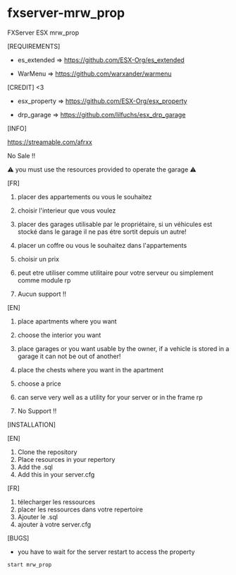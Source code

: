 ﻿# fxserver-mrw_prop
FXServer ESX mrw_prop

[REQUIREMENTS]

- es_extended => https://github.com/ESX-Org/es_extended

- WarMenu     => https://github.com/warxander/warmenu

[CREDIT] <3

- esx_property => https://github.com/ESX-Org/esx_property

- drp_garage   => https://github.com/lilfuchs/esx_drp_garage


[INFO]

https://streamable.com/afrxx

No Sale !! 

⚠️ you must use the resources provided to operate the garage ⚠️

[FR]

1) placer des appartements ou vous le souhaitez
2) choisir l'interieur que vous voulez
3) placer des garages utilisable par le propriétaire, si un véhicules est stocké dans le garage il ne pas étre sortit depuis un autre!
4) placer un coffre ou vous le souhaitez dans l'appartements
5) choisir un prix
6) peut etre utiliser comme utilitaire pour votre serveur ou simplement comme module rp 

7) Aucun support !!

[EN]

1) place apartments where you want
2) choose the interior you want
3) place garages or you want usable by the owner, if a vehicle is stored in a garage it can not be out of another!
4) place the chests where you want in the apartment
5) choose a price
6) can serve very well as a utility for your server or in the frame rp

7) No Support !!

[INSTALLATION]

[EN]

1) Clone the repository
2) Place resources in your repertory
3) Add the .sql
5) Add this in your server.cfg 

[FR]

1) télecharger les ressources 
2) placer les ressources dans votre repertoire 
3) Ajouter le .sql
5) ajouter à votre server.cfg

[BUGS]

- you have to wait for the server restart to access the property

```
start mrw_prop
```

